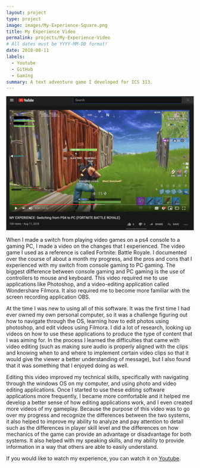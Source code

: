 ```yaml
---
layout: project
type: project
image: images/My-Experience-Square.png
title: My Experience Video 
permalink: projects/My-Experience-Video
# All dates must be YYYY-MM-DD format!
date: 2018-08-11
labels:
  - Youtube
  - GitHub
  - Gaming
summary: A text adventure game I developed for ICS 313.
---
```


<img class="ui image" src="/images/My-Experience.png">

When I made a switch from playing video games on a ps4 console to a gaming PC, I made a video on the changes that I experienced. The video game I used as a reference is called Fortnite: Battle Royale. I documented over the course of about a month my progress, and the pros and cons that I experienced with my switch from console gaming to PC gaming. The biggest difference between console gaming and PC gaming is the use of controllers to mouse and keyboard. This video required me to use applications like Photoshop, and a video-editing application called Wondershare Filmora. It also required me to become more familiar with the screen recording application OBS.

At the time I was new to using all of this software. It was the first time I had ever owned my own personal computer, so it was a challenge figuring out how to navigate through the OS, learning how to edit photos using photoshop, and edit videos using Filmora. I did a lot of research, looking up videos on how to use these applications to produce the type of content that I was aiming for. In the process I learned the difficulties that came with video editing (such as making sure audio is properly aligned with the clips and knowing when to and where to implement certain video clips so that it would give the viewer a better understanding of message), but I also found that it was something that I enjoyed doing as well. 

Editing this video improved my technical skills, specifically with navigating through the windows OS on my computer, and using photo and video editing applications. Once I started to use these editing software applications more frequently, I became more comfortable and it helped me develop a better sense of how editing applications work, and I even created more videos of my gameplay. Because the purpose of this video was to go over my progress and recognize the differences between the two systems, it also helped to improve my ability to analyze and pay attention to detail such as the differences in player skill level and the differences on how mechanics of the game can provide an advantage or disadvantage for both systems. It also helped with my speaking skills, and my ability to provide information in a way that others are able to easily understand. 

If you would like to watch my experience, you can watch it on [Youtube](https://www.youtube.com/watch?v=AcSHoMhwFH0).

